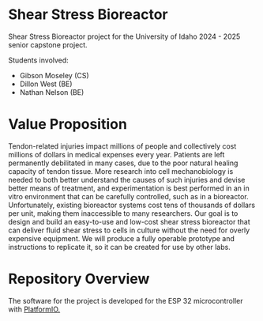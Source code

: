 # Shear Stress Bioreactor
Shear Stress Bioreactor project for the University of Idaho 2024 - 2025 senior capstone project.

Students involved:

* Gibson Moseley (CS)
* Dillon West (BE)
* Nathan Nelson (BE)

# Value Proposition
Tendon-related injuries impact millions of people and collectively cost millions of dollars in medical expenses every year. Patients are left permanently debilitated in many cases, due to the poor natural healing capacity of tendon tissue. More research into cell mechanobiology is needed to both better understand the causes of such injuries and devise better means of treatment, and experimentation is best performed in an in vitro environment that can be carefully controlled, such as in a bioreactor. Unfortunately, existing bioreactor systems cost tens of thousands of dollars per unit, making them inaccessible to many researchers. Our goal is to design and build an easy-to-use and low-cost shear stress bioreactor that can deliver fluid shear stress to cells in culture without the need for overly expensive equipment. We will produce a fully operable prototype and instructions to replicate it, so it can be created for use by other labs. 

# Repository Overview
The software for the project is developed for the ESP 32 microcontroller with [PlatformIO.](https://platformio.org/) 
